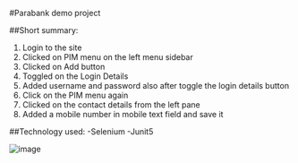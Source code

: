 #Parabank demo project

##Short summary:
1. Login to the site
2. Clicked on PIM menu on the left menu sidebar
3. Clicked on Add button
4. Toggled on the Login Details
5. Added username and password also after toggle the login details button
6. Click on the PIM menu again
7. Clicked on the contact details from the left pane
8. Added a mobile number in mobile text field and save it

##Technology used:
-Selenium
-Junit5

![image](https://github.com/NaibDihan/Orange_HRM/assets/80912556/72d70745-2ed0-463b-a95c-a89ce4af370a)

